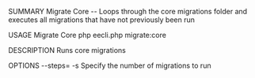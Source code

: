SUMMARY
    Migrate Core -- Loops through the core migrations folder and executes all migrations that have not previously been run

USAGE
    Migrate Core php eecli.php migrate:core

DESCRIPTION
    Runs core migrations

OPTIONS
    --steps=<value>
    -s <value>
        Specify the number of migrations to run

